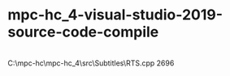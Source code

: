 # mpc-hc_4-visual-studio-2019-source-code-compile
<br>
C:\mpc-hc\mpc-hc_4\src\Subtitles\RTS.cpp 2696
